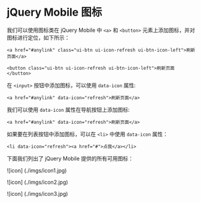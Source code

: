 # jQuery Mobile 图标

我们可以使用图标类在 jQuery Mobile 中 `<a>` 和 `<button>` 元素上添加图标，并对图标进行定位，如下所示：

	<a href="#anylink" class="ui-btn ui-icon-refresh ui-btn-icon-left">刷新页面</a>

	<button class="ui-btn ui-icon-refresh ui-btn-icon-left">刷新页面</button>

在 `<input>` 按钮中添加图标，可以使用 `data-icon` 属性:

	<a href="#anylink" data-icon="refresh">刷新页面</a>

我们可以使用 `data-icon` 属性在导航按钮上添加图标:

	<a href="#anylink" data-icon="refresh">刷新页面</a>

如果要在列表按钮中添加图标，可以在 `<li>` 中使用 `data-icon` 属性：

	<li data-icon="refresh"><a href="#">点我</a></li>

下面我们列出了 jQuery Mobile 提供的所有可用图标：

![icon] (./imgs/icon1.jpg)

![icon] (./imgs/icon2.jpg)

![icon] (./imgs/icon3.jpg)